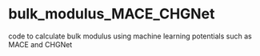 # bulk_modulus_MACE_CHGNet
code to calculate bulk modulus using machine learning potentials such as MACE and CHGNet
